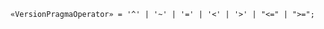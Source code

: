 <!-- This file is generated automatically by infrastructure scripts. Please don't edit by hand. -->

<!-- markdownlint-disable first-line-h1 -->

```{ .ebnf .slang-ebnf #VersionPragmaOperator }
«VersionPragmaOperator» = '^' | '~' | '=' | '<' | '>' | "<=" | ">=";
```
